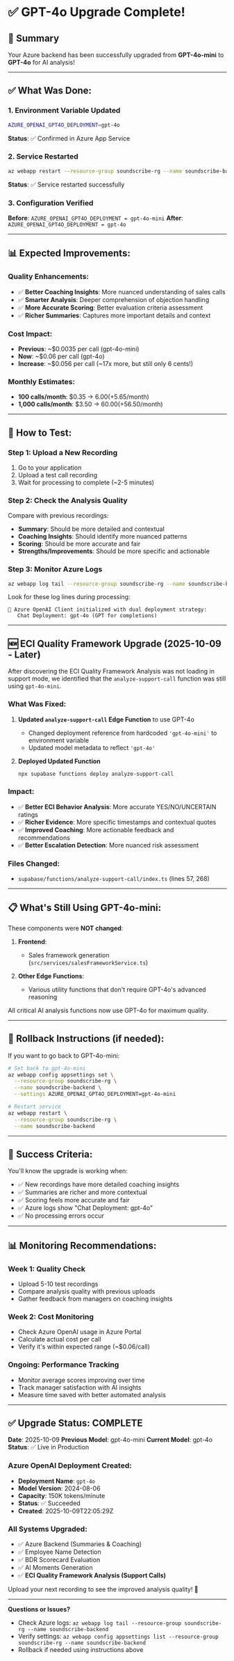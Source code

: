 # ✅ GPT-4o Upgrade Complete!

## 🎉 Summary

Your Azure backend has been successfully upgraded from **GPT-4o-mini** to **GPT-4o** for AI analysis!

---

## ✅ What Was Done:

### 1. Environment Variable Updated
```bash
AZURE_OPENAI_GPT4O_DEPLOYMENT=gpt-4o
```
**Status**: ✅ Confirmed in Azure App Service

### 2. Service Restarted
```bash
az webapp restart --resource-group soundscribe-rg --name soundscribe-backend
```
**Status**: ✅ Service restarted successfully

### 3. Configuration Verified
**Before**: `AZURE_OPENAI_GPT4O_DEPLOYMENT = gpt-4o-mini`
**After**: `AZURE_OPENAI_GPT4O_DEPLOYMENT = gpt-4o`

---

## 📊 Expected Improvements:

### Quality Enhancements:
- ✅ **Better Coaching Insights**: More nuanced understanding of sales calls
- ✅ **Smarter Analysis**: Deeper comprehension of objection handling
- ✅ **More Accurate Scoring**: Better evaluation criteria assessment
- ✅ **Richer Summaries**: Captures more important details and context

### Cost Impact:
- **Previous**: ~$0.0035 per call (gpt-4o-mini)
- **Now**: ~$0.06 per call (gpt-4o)
- **Increase**: ~$0.056 per call (~17x more, but still only 6 cents!)

### Monthly Estimates:
- **100 calls/month**: $0.35 → $6.00 (+$5.65/month)
- **1,000 calls/month**: $3.50 → $60.00 (+$56.50/month)

---

## 🧪 How to Test:

### Step 1: Upload a New Recording
1. Go to your application
2. Upload a test call recording
3. Wait for processing to complete (~2-5 minutes)

### Step 2: Check the Analysis Quality
Compare with previous recordings:
- **Summary**: Should be more detailed and contextual
- **Coaching Insights**: Should identify more nuanced patterns
- **Scoring**: Should be more accurate and fair
- **Strengths/Improvements**: Should be more specific and actionable

### Step 3: Monitor Azure Logs
```bash
az webapp log tail --resource-group soundscribe-rg --name soundscribe-backend
```

Look for these log lines during processing:
```
🤖 Azure OpenAI Client initialized with dual deployment strategy:
   Chat Deployment: gpt-4o (GPT for completions)
```

---

## 🆕 ECI Quality Framework Upgrade (2025-10-09 - Later)

After discovering the ECI Quality Framework Analysis was not loading in support mode, we identified that the `analyze-support-call` function was still using `gpt-4o-mini`.

### What Was Fixed:
1. **Updated `analyze-support-call` Edge Function** to use GPT-4o
   - Changed deployment reference from hardcoded `'gpt-4o-mini'` to environment variable
   - Updated model metadata to reflect `'gpt-4o'`

2. **Deployed Updated Function**
   ```bash
   npx supabase functions deploy analyze-support-call
   ```

### Impact:
- ✅ **Better ECI Behavior Analysis**: More accurate YES/NO/UNCERTAIN ratings
- ✅ **Richer Evidence**: More specific timestamps and contextual quotes
- ✅ **Improved Coaching**: More actionable feedback and recommendations
- ✅ **Better Escalation Detection**: More nuanced risk assessment

### Files Changed:
- `supabase/functions/analyze-support-call/index.ts` (lines 57, 268)

---

## 📋 What's Still Using GPT-4o-mini:

These components were **NOT changed**:

1. **Frontend**:
   - Sales framework generation (`src/services/salesFrameworkService.ts`)

2. **Other Edge Functions**:
   - Various utility functions that don't require GPT-4o's advanced reasoning

All critical AI analysis functions now use GPT-4o for maximum quality.

---

## 🔄 Rollback Instructions (if needed):

If you want to go back to GPT-4o-mini:

```bash
# Set back to gpt-4o-mini
az webapp config appsettings set \
  --resource-group soundscribe-rg \
  --name soundscribe-backend \
  --settings AZURE_OPENAI_GPT4O_DEPLOYMENT=gpt-4o-mini

# Restart service
az webapp restart \
  --resource-group soundscribe-rg \
  --name soundscribe-backend
```

---

## 🎯 Success Criteria:

You'll know the upgrade is working when:
- ✅ New recordings have more detailed coaching insights
- ✅ Summaries are richer and more contextual
- ✅ Scoring feels more accurate and fair
- ✅ Azure logs show "Chat Deployment: gpt-4o"
- ✅ No processing errors occur

---

## 📊 Monitoring Recommendations:

### Week 1: Quality Check
- Upload 5-10 test recordings
- Compare analysis quality with previous uploads
- Gather feedback from managers on coaching insights

### Week 2: Cost Monitoring
- Check Azure OpenAI usage in Azure Portal
- Calculate actual cost per call
- Verify it's within expected range (~$0.06/call)

### Ongoing: Performance Tracking
- Monitor average scores improving over time
- Track manager satisfaction with AI insights
- Measure time saved with better automated analysis

---

## ✅ Upgrade Status: COMPLETE

**Date**: 2025-10-09
**Previous Model**: gpt-4o-mini
**Current Model**: gpt-4o
**Status**: ✅ Live in Production

### Azure OpenAI Deployment Created:
- **Deployment Name**: `gpt-4o`
- **Model Version**: 2024-08-06
- **Capacity**: 150K tokens/minute
- **Status**: ✅ Succeeded
- **Created**: 2025-10-09T22:05:29Z

### All Systems Upgraded:
- ✅ Azure Backend (Summaries & Coaching)
- ✅ Employee Name Detection
- ✅ BDR Scorecard Evaluation
- ✅ AI Moments Generation
- ✅ **ECI Quality Framework Analysis (Support Calls)**

Upload your next recording to see the improved analysis quality! 🚀

---

**Questions or Issues?**
- Check Azure logs: `az webapp log tail --resource-group soundscribe-rg --name soundscribe-backend`
- Verify settings: `az webapp config appsettings list --resource-group soundscribe-rg --name soundscribe-backend`
- Rollback if needed using instructions above
